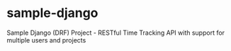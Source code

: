 # sample-django
Sample Django (DRF) Project - RESTful Time Tracking API with support for multiple users and projects

